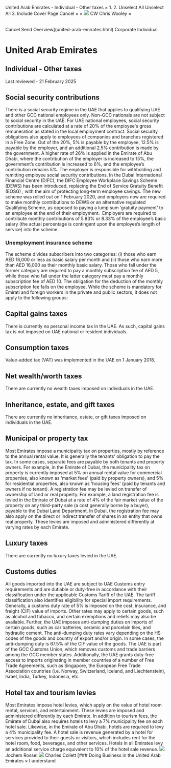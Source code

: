 United Arab Emirates - Individual - Other taxes
×
1.
2.
Unselect All
Unselect All
3.
Include Cover Page
Cancel
×
×
![](-/media/world-wide-tax-summaries/attachments/global---chris-wooley.ashx%3Frev=ac5e5f3223b34096b1afc2a6009c7320&revision=ac5e5f32-23b3-4096-b1af-c2a6009c7320&hash=859B7ADC84DC2CBEC9760E9E6EE7DE6D0A8BFCDF)
CW
Chris Wooley
×
######
Cancel
Send
Overview](united-arab-emirates.html)
Corporate
Individual
# United Arab Emirates
## Individual - Other taxes
Last reviewed - 21 February 2025
## Social security contributions
There is a social security regime in the UAE that applies to qualifying UAE and other GCC national employees only. Non-GCC nationals are not subject to social security in the UAE.
For UAE national employees, social security contributions are calculated at a rate of 20% of the employee's gross remuneration as stated in the local employment contract. Social security obligations also apply to employees of companies and branches registered in a Free Zone. Out of the 20%, 5% is payable by the employee, 12.5% is payable by the employer, and an additional 2.5% contribution is made by the government. A higher rate of 26% is applied in the Emirate of Abu Dhabi, where the contribution of the employer is increased to 15%, the government’s contribution is increased to 6%, and the employee’s contribution remains 5%.
The employer is responsible for withholding and remitting employee social security contributions.
In the Dubai International Financial Centre (DIFC), the DIFC Employee Workplace Savings Scheme (DEWS) has been introduced, replacing the End of Service Gratuity Benefit (EOSG) , with the aim of protecting long-term employee savings. The new scheme was rolled out on 1 February 2020, and employers now are required to make monthly contributions to DEWS or an alternative regulated Qualifying Scheme, as opposed to paying a lump sum ‘gratuity payment’ to an employee at the end of their employment.  Employers are required to contribute monthly contributions of 5.83% or 8.33% of the employee’s basic salary (the actual percentage is contingent upon the employee’s length of service) into the scheme.
### Unemployment insurance scheme
The scheme divides subscribers into two categories: (i) those who earn AED 16,000 or less as basic salary per month and (ii) those who earn more than AED 16,000 as their monthly basic salary. Those who fall under the former category are required to pay a monthly subscription fee of AED 5, while those who fall under the latter category must pay a monthly subscription fee of AED 10. The obligation for the deduction of the monthly subscription fee falls on the employee.
While the scheme is mandatory for Emirati and foreign workers in the private and public sectors, it does not apply to the following groups:
## Capital gains taxes
There is currently no personal income tax in the UAE. As such, capital gains tax is not imposed on UAE national or resident individuals.
## Consumption taxes
Value-added tax (VAT) was implemented in the UAE on 1 January 2018.
## Net wealth/worth taxes
There are currently no wealth taxes imposed on individuals in the UAE.
## Inheritance, estate, and gift taxes
There are currently no inheritance, estate, or gift taxes imposed on individuals in the UAE.
## Municipal or property tax
Most Emirates impose a municipality tax on properties, mostly by reference to the annual rental value. It is generally the tenants' obligation to pay the tax. In some cases, separate fees are payable by both tenants and property owners. For example, in the Emirate of Dubai, the municipality tax on property is currently imposed at 5% on annual rental value for commercial properties, also known as 'market fees' (paid by property owners), and 5% for residential properties, also known as 'housing fees' (paid by tenants and owners if no tenant).
A registration fee may be levied on transfer of ownership of land or real property. For example, a land registration fee is levied in the Emirate of Dubai at a rate of 4% of the fair market value of the property on any third-party sale (a cost generally borne by a buyer), payable to the Dubai Land Department. In Dubai, the registration fee may also apply on the direct or indirect transfer of shares in an entity that owns real property.
These levies are imposed and administered differently at varying rates by each Emirate.
## Luxury taxes
There are currently no luxury taxes levied in the UAE.
## Customs duties
All goods imported into the UAE are subject to UAE Customs entry requirements and are dutiable or duty-free in accordance with their classification under the applicable Customs Tariff of the UAE. The tariff classification also identifies eligibility for special import requirements.
Generally, a customs duty rate of 5% is imposed on the cost, insurance, and freight (CIF) value of imports. Other rates may apply to certain goods, such as alcohol and tobacco, and certain exemptions and reliefs may also be available. Further, the UAE imposes anti-dumping duties on imports of certain goods, such as car batteries, ceramic and porcelain tiles, and hydraulic cement. The anti-dumping duty rates vary depending on the HS codes of the goods and country of export and/or origin. In some cases, the anti-dumping duty is 67.5% of the CIF value of the goods.
The UAE is part of the GCC Customs Union, which removes customs and trade barriers among the GCC member states. Additionally, the UAE grants duty-free access to imports originating in member countries of a number of Free Trade Agreements, such as Singapore, the European Free Trade Association countries (i.e. Norway, Switzerland, Iceland, and Liechtenstein), Israel, India, Turkey, Indonesia, etc.
## Hotel tax and tourism levies
Most Emirates impose hotel levies, which apply on the value of hotel room rental, services, and entertainment. These levies are imposed and administered differently by each Emirate.
In addition to tourism fees, the Emirate of Dubai also requires hotels to levy a 7% municipality fee on each hotel sale. Likewise, in the Emirate of Abu Dhabi, hotels are required to levy a 4% municipality fee. A hotel sale is revenue generated by a hotel for services provided to their guests or visitors, which includes rent for the hotel room, food, beverages, and other services.
Hotels in all Emirates levy an additional service charge equivalent to 10% of the hotel sale revenue.
![](-/media/world-wide-tax-summaries/attachments/uae---jochem_rossel.ashx%3Frev=f128c625a29b4b58911e8af5d94c89c8&revision=f128c625-a29b-4b58-911e-8af5d94c89c8&hash=BE2C1AE6928A1142909DAC2AAA302BB3661E4BBD)
Jochem Rossel
![](-/media/world-wide-tax-summaries/unitedarabemiratescharles-collettct-team-photosjpg20250211080938745.ashx%3Frev=3996917b0a434adf8f8f119facba1a70&revision=3996917b-0a43-4adf-8f8f-119facba1a70&hash=871D858DF52795A6030E58E02D089862922DF7C5)
Charles Collett
[### Doing Business in the United Arab Emirates
×
I understand
